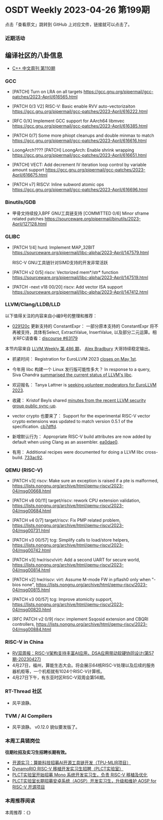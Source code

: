 # OSDT Weekly 2023-04-26 第199期

点击「查看原文」跳转到 GitHub 上对应文件，链接就可以点击了。

### 近期活动

## 编译社区的八卦信息

- [C++ 中文周刊 第110期](https://mp.weixin.qq.com/s/3-o9QGGt4UF6l_mm9KfhTA)

### GCC

- [PATCH] Turn on LRA on all targets
  https://gcc.gnu.org/pipermail/gcc-patches/2023-April/616565.html

- [PATCH 0/3 V2] RISC-V: Basic enable RVV auto-vectorizaiton
  https://gcc.gnu.org/pipermail/gcc-patches/2023-April/616222.html

- [RFC 0/X] Implement GCC support for AArch64 libmvec
  https://gcc.gnu.org/pipermail/gcc-patches/2023-April/616385.html

- [PATCH 0/7] Some more phiopt cleanups and double minmax to match
  https://gcc.gnu.org/pipermail/gcc-patches/2023-April/616616.html

- LoongArch????
  [PATCH] LoongArch: Enable shrink wrapping
  https://gcc.gnu.org/pipermail/gcc-patches/2023-April/616651.html

- [PATCH] VECT: Add decrement IV iteration loop control by variable amount support
  https://gcc.gnu.org/pipermail/gcc-patches/2023-April/616675.html

- [PATCH v7] RISCV: Inline subword atomic ops
  https://gcc.gnu.org/pipermail/gcc-patches/2023-April/616696.html

### Binutils/GDB

- 甲骨文持续投入BPF GNU工具链支持
  [COMMITTED 0/6] Minor sframe related patches
  https://sourceware.org/pipermail/binutils/2023-April/127128.html

### GLIBC

- [PATCH 1/4] hurd: Implement MAP_32BIT
  https://sourceware.org/pipermail/libc-alpha/2023-April/147579.html

  RISC-V GNU工具链针对SIMD支持的开发非常活跃
- [PATCH v2 0/5] riscv: Vectorized mem*/str* function
  https://sourceware.org/pipermail/libc-alpha/2023-April/147519.html

- [PATCH -next v18 00/20] riscv: Add vector ISA support
  https://sourceware.org/pipermail/libc-alpha/2023-April/147412.html

### LLVM/Clang/LLDB/LLD


以下值得关注的内容来自小编9号的整理和推荐：

- [029120c](https://github.com/llvm/llvm-project/commit/029120c46a750c897f33c1d3a5240df5504a80ae) 更新支持的 ConstantExpr： 一部分原本支持的 ConstantExpr 将不再被支持，具体有Select, ExtractValue, InsertValue, 以及部分二元运算。相关RFC请查看：[discourse #63179](https://discourse.llvm.org/t/rfc-remove-most-constant-expressions/63179)

本节内容来自 [LLVM Weekly 第 486 期](http://llvmweekly.org/issue/486)，
[Alex Bradbury](https://www.linkedin.com/in/alex-bradbury/) 大哥持续稳定输出。

* 抓紧时间： Registration for EuroLLVM 2023 [closes on May 1st](https://discourse.llvm.org/t/registration-for-the-2023-euro-llvm-developers-meeting-is-now-open/68556/4).

* 今年用 libc 构建一个 Linux 发行版可能性多大？ In response to a query, Siva Chandra [summarised the current status of LLVM's libc](https://discourse.llvm.org/t/libc-is-the-llvm-libc-incomplete/70017/3).

* 欢迎报名： Tanya Lattner is [seeking volunteer moderators for EuroLLVM 2023](https://discourse.llvm.org/t/volunteer-moderators-needed-for-eurollvm-2023/70021).

* 收藏： Kristof Beyls shared [minutes from the recent LLVM security group public sync-up](https://discourse.llvm.org/t/llvm-security-group-public-sync-ups/62735/11).

* vector crypto 也要来了： Support for the experimental RISC-V vector crypto extensions was updated to match version 0.5.1 of the specification.  [cb7dffd](https://reviews.llvm.org/rGcb7dffdc9a83).

* 新增默认行为： Appropriate RISC-V build attributes are now added by default when using Clang as an assembler. [ea0dae0](https://reviews.llvm.org/rGea0dae096189).

* 有用： Additional recipes were documented for doing a LLVM libc cross-build.
  [733ac92](https://reviews.llvm.org/rG733ac920be3f).

### QEMU (RISC-V)


- [PATCH v3] riscv: Make sure an exception is raised if a pte is malformed,
  https://lists.nongnu.org/archive/html/qemu-riscv/2023-04/msg00668.html

- [PATCH v8 00/11] target/riscv: rework CPU extension validation,
  https://lists.nongnu.org/archive/html/qemu-riscv/2023-04/msg00684.html

- [PATCH v4 0/7] target/riscv: Fix PMP related problem,
  https://lists.nongnu.org/archive/html/qemu-riscv/2023-04/msg00731.html

- [PATCH v3 00/57] tcg: Simplify calls to load/store helpers,
  https://lists.nongnu.org/archive/html/qemu-riscv/2023-04/msg00742.html

- [PATCH v3] hw/riscv/virt: Add a second UART for secure world,
  https://lists.nongnu.org/archive/html/qemu-riscv/2023-04/msg00814.html

- [PATCH v2] hw/riscv: virt: Assume M-mode FW in pflash0 only when "-bios none",
  https://lists.nongnu.org/archive/html/qemu-riscv/2023-04/msg00815.html

- [PATCH v3 00/57] tcg: Improve atomicity support,
  https://lists.nongnu.org/archive/html/qemu-riscv/2023-04/msg00820.html

- [RFC PATCH v2 0/9] riscv: implement Ssqosid extension and CBQRI controllers,
  https://lists.nongnu.org/archive/html/qemu-riscv/2023-04/msg00884.html

### RISC-V in China

- [RV双周报：RISC-V架构支持丰富AI应用，DSA应用带动软硬协同设计(第57期-20230427)](https://mp.weixin.qq.com/s/ZTn1D8ZfWWNFHWI_qdBkYA)
- 4月27日，福州，算能生态大会。将会展示64核RISC-V处理以及后续的服务器机柜等，一个机柜就有1024个RISC-V计算核。
- 4月27日下午，有东亚时区RISC-V双周会第56期。

### RT-Thread 社区

- 风平浪静。

### TVM / AI Compilers

- 风平浪静。 v0.12.0 貌似要发版了。

### 本周工具链岗位

**往期社招及实习生招聘长期有效。**

- [开源实习：算能科技招募AI开源工具链开发（TPU-MLIR项目）](https://mp.weixin.qq.com/s/IBJh0ip4k11PzIMZecsWSw)
- [DynamoRIO RISC-V 移植开发实习生招聘（PLCT实验室）](https://mp.weixin.qq.com/s/J_5TjT6DOqeOXJXQI5VQxw)
- [PLCT实验室开始招募 Mono 系统开发实习生，负责 RISC-V 移植及优化](https://mp.weixin.qq.com/s/whEW7Hay1jIP1tBzIPay1A)
- [PLCT实验室长期招募安卓系统（AOSP）开发实习生，升级和维护 AOSP for RISC-V 开源项目](https://mp.weixin.qq.com/s/dJP2cEB1nex2inR5c-cJog)


### 本周推荐阅读

本周推荐：《》

